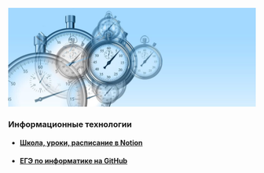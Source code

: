 ![Start](img/time-g28ecd4d16_1920-1024x410.jpg "Start")

### Информационные технологии
- #### [Школа, уроки, расписание в Notion](https://adjoining-approach-866.notion.site/School-4f36c7650e6941378b57e1b5bb74ee95 "Notion")
- #### [ЕГЭ по информатике на GitHub](https://xkurs.github.io/KEGE/)

<!---
xkurs/xkurs is a ✨ special ✨ repository because its `README.md` (this file) appears on your GitHub profile.
You can click the Preview link to take a look at your changes.
--->
